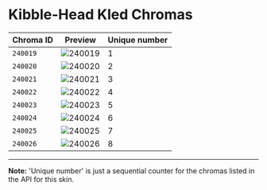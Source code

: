 # Kibble-Head Kled Chromas

| Chroma ID | Preview | Unique number |
|---|---|---|
| `240019` | ![240019](https://raw.communitydragon.org/latest/plugins/rcp-be-lol-game-data/global/default/v1/champion-chroma-images/240/240019.png) | 1 |
| `240020` | ![240020](https://raw.communitydragon.org/latest/plugins/rcp-be-lol-game-data/global/default/v1/champion-chroma-images/240/240020.png) | 2 |
| `240021` | ![240021](https://raw.communitydragon.org/latest/plugins/rcp-be-lol-game-data/global/default/v1/champion-chroma-images/240/240021.png) | 3 |
| `240022` | ![240022](https://raw.communitydragon.org/latest/plugins/rcp-be-lol-game-data/global/default/v1/champion-chroma-images/240/240022.png) | 4 |
| `240023` | ![240023](https://raw.communitydragon.org/latest/plugins/rcp-be-lol-game-data/global/default/v1/champion-chroma-images/240/240023.png) | 5 |
| `240024` | ![240024](https://raw.communitydragon.org/latest/plugins/rcp-be-lol-game-data/global/default/v1/champion-chroma-images/240/240024.png) | 6 |
| `240025` | ![240025](https://raw.communitydragon.org/latest/plugins/rcp-be-lol-game-data/global/default/v1/champion-chroma-images/240/240025.png) | 7 |
| `240026` | ![240026](https://raw.communitydragon.org/latest/plugins/rcp-be-lol-game-data/global/default/v1/champion-chroma-images/240/240026.png) | 8 |

---

**Note:** 'Unique number' is just a sequential counter for the chromas listed in the API for this skin.